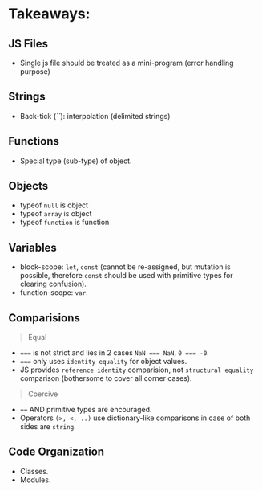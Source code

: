 # Takeaways:
## JS Files
- Single js file should be treated as a mini-program (error handling purpose)

## Strings
- Back-tick (*``*): interpolation (delimited strings)

## Functions
- Special type (sub-type) of object.

## Objects
- typeof `null` is object
- typeof `array` is object
- typeof `function` is function

## Variables
- block-scope: `let`, `const` (cannot be re-assigned, but mutation is possible, therefore `const` should be used with primitive types for clearing confusion).
- function-scope: `var`.

## Comparisions

> Equal
- `===` is not strict and lies in 2 cases `NaN === NaN`, `0 === -0`.
- `===` only uses `identity equality` for object values.
- JS provides `reference identity` comparision, not `structural equality` comparison (bothersome to cover all corner cases).

> Coercive
- `==` AND primitive types are encouraged.
- Operators `(>, <, ..)` use dictionary-like comparisons in case of both sides are `string`.

## Code Organization
- Classes.
- Modules.